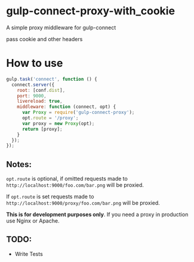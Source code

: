# gulp-connect-proxy-with_cookie
A simple proxy middleware for gulp-connect

pass cookie and other headers

# How to use

```javascript
gulp.task('connect', function () {
  connect.server({
    root: [conf.dist],
    port: 9000,
    livereload: true,
    middleware: function (connect, opt) {
      var Proxy = require('gulp-connect-proxy');
      opt.route = '/proxy';
      var proxy = new Proxy(opt);
      return [proxy];
    }
  });
});
```

## Notes:
`opt.route` is optional, if omitted requests made to `http://localhost:9000/foo.com/bar.png` will be proxied.

If `opt.route` is set requests made to `http://localhost:9000/proxy/foo.com/bar.png` will be proxied.

**This is for development purposes only**. If you need a proxy in production use Nginx or Apache.


## TODO:
- Write Tests
